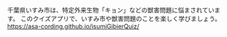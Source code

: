 千葉県いすみ市は、特定外来生物「キョン」などの獣害問題に悩まされています。
このクイズアプリで、いすみ市や獣害問題のことを楽しく学びましょう。
https://asa-cording.github.io/isumiGibierQuiz/
